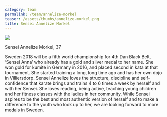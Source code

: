 ```yaml
---
category: team
permalink: /team/annelize-morkel
teaser: /assets/thumbs/annelize-morkel.png
title: Sensei Annelize Morkel
---
```


<img src="/assets/img/annelize-morkel.png" />

Sensei Annelize Morkel, 37

Sweden 2018 will be a fifth world championship for 4th Dan Black Belt, ‘Sensei Anna’ who already has a gold and silver medal to her name. She won gold for kumite in Germany in 2016, and placed second in kata at that tournament. She started training a long, long time ago and has her own dojo in Villiersdorp. Sensei Annelize loves the structure, discipline and self-confidence that karate brings and trains 4 to 6 times a week by herself and with her Sensei. She loves reading, being active, teaching young children and her fitness classes with the ladies in her community. While Sensei aspires to be the best and most authentic version of herself and to make a difference to the youth who look up to her, we are looking forward to more medals in Sweden.

<!--
[Questionnare Answers](https://drive.google.com/open?id=1txuJeH_B9MkDrbKsqqhZgCPFuGu1e9eSNTsfuFOHnJI)
-->
